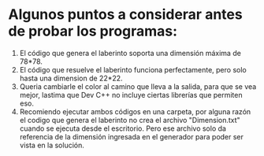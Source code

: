 # Algunos puntos a considerar antes de probar los programas:
1. El código que genera el laberinto soporta una dimensión máxima de 78*78.
2. El código que resuelve el laberinto funciona perfectamente, pero solo hasta una dimension de 22*22.
3. Queria cambiarle el color al camino que lleva a la salida, para que se vea mejor,
   lastima que Dev C++ no incluye ciertas librerías que permiten eso.
4. Recomiendo ejecutar ambos códigos en una carpeta, por alguna razón el codigo que genera el laberinto
   no crea el archivo "Dimension.txt" cuando se ejecuta desde el escritorio. Pero ese archivo solo da
   referencia de la dimensión ingresada en el generador para poder ser vista en la solución.
